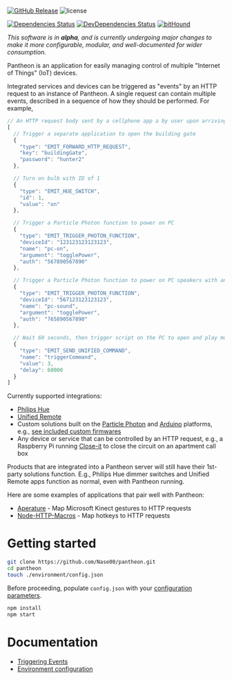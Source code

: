 [![GitHub Release](https://img.shields.io/github/release/Nase00/pantheon.svg?style=flat-square)](https://github.com/Nase00/pantheon/releases)
![license](https://img.shields.io/github/license/Nase00/pantheon.svg?style=flat-square)

[![Dependencies Status](https://david-dm.org/nase00/pantheon.svg?style=flat-square)](https://david-dm.org/nase00/pantheon)
[![DevDependencies Status](https://david-dm.org/nase00/pantheon/dev-status.svg?style=flat-square)](https://david-dm.org/nase00/pantheon#info=devDependencies)
[![bitHound](https://img.shields.io/bithound/code/github/Nase00/pantheon.svg?style=flat-square)](https://www.bithound.io/github/Nase00/pantheon/master/files)

*This software is in **alpha**,
and is currently undergoing major changes to make it more configurable, modular, and well-documented for wider consumption.*

Pantheon is an application for easily managing control of multiple "Internet of Things" (IoT) devices.

Integrated services and devices can be triggered as "events" by an HTTP request to an instance of Pantheon.
A single request can contain multiple events, described in a sequence of how they should be performed.
For example,

```js
// An HTTP request body sent by a cellphone app a by user upon arriving home
[
  // Trigger a separate application to open the building gate
  {
    "type": "EMIT_FORWARD_HTTP_REQUEST",
    "key": "buildingGate",
    "password": "hunter2"
  },

  // Turn on bulb with ID of 1
  {
    "type": "EMIT_HUE_SWITCH",
    "id": 1,
    "value": "on"
  },

  // Trigger a Particle Photon function to power on PC
  {
    "type": "EMIT_TRIGGER_PHOTON_FUNCTION",
    "deviceId": "123123123123123",
    "name": "pc-on",
    "argument": "togglePower",
    "auth": "567890567890"
  },

  // Trigger a Particle Photon function to power on PC speakers with an IR transmitter
  {
    "type": "EMIT_TRIGGER_PHOTON_FUNCTION",
    "deviceId": "567123123123123",
    "name": "pc-sound",
    "argument": "togglePower",
    "auth": "765890567890"
  },

  // Wait 60 seconds, then trigger script on the PC to open and play music
  {
    "type": "EMIT_SEND_UNIFIED_COMMAND",
    "name": "triggerCommand",
    "value": 3,
    "delay": 60000
  }
]
```

Currently supported integrations:

* [Philips Hue](http://www2.meethue.com/en-us/)
* [Unified Remote](https://www.unifiedremote.com/)
* Custom solutions built on the [Particle Photon](particle.io) and [Arduino](https://www.arduino.cc/) platforms,
e.g., [see included custom firmwares](./firmware)
* Any device or service that can be controlled by an HTTP request, e.g.,
a Raspberry Pi running [Close-it](https://github.com/Nase00/close-it) to close the circuit on an apartment call box

Products that are integrated into a Pantheon server will still have their 1st-party solutions function.
E.g., Philips Hue dimmer switches and Unified Remote apps function as normal, even with Pantheon running.

Here are some examples of applications that pair well with Pantheon:
* [Aperature](https://github.com/Nase00/aperature) - Map Microsoft Kinect gestures to HTTP requests
* [Node-HTTP-Macros](https://github.com/Nase00/node-http-macros) - Map hotkeys to HTTP requests

# Getting started
```bash
git clone https://github.com/Nase00/pantheon.git
cd pantheon
touch ./environment/config.json
```

Before proceeding, populate `config.json` with your [configuration parameters](./environment/README.md).

```bash
npm install
npm start
```

# Documentation
* [Triggering Events](./docs/events.md)
* [Environment configuration](./environment/README.md)
